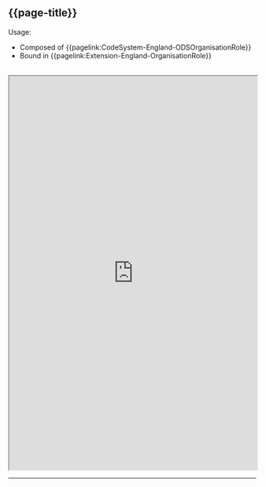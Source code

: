 ## {{page-title}}

Usage:
- Composed of {{pagelink:CodeSystem-England-ODSOrganisationRole}}
- Bound in {{pagelink:Extension-England-OrganisationRole}}

<br>

<iframe src="https://simplifier.net/guide/nhs-england-implementation-guide-stu1/Home/Terminology/All-ValueSets/ValueSet-England-OrganisationRole?version=1.1.0"  height="800px" width="100%"></iframe>

---